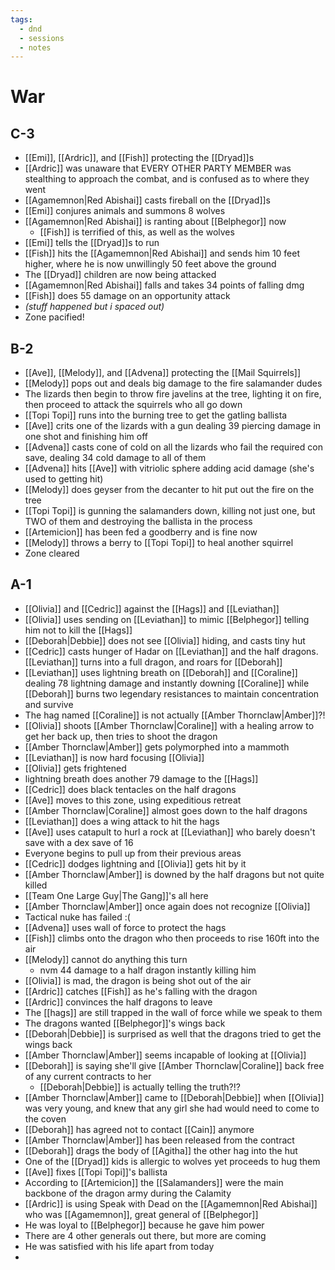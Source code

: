 ```yaml
---
tags:
  - dnd
  - sessions
  - notes
---
```

# War
## C-3
- [[Emi]], [[Ardric]], and [[Fish]] protecting the [[Dryad]]s
- [[Ardric]] was unaware that EVERY OTHER PARTY MEMBER was stealthing to approach the combat, and is confused as to where they went
- [[Agamemnon|Red Abishai]] casts fireball on the [[Dryad]]s
- [[Emi]] conjures animals and summons 8 wolves
- [[Agamemnon|Red Abishai]] is ranting about [[Belphegor]] now
	- [[Fish]] is terrified of this, as well as the wolves
- [[Emi]] tells the [[Dryad]]s to run
- [[Fish]] hits the [[Agamemnon|Red Abishai]]  and sends him 10 feet higher, where he is now unwillingly 50 feet above the ground
- The [[Dryad]] children are now being attacked
- [[Agamemnon|Red Abishai]] falls and takes 34 points of falling dmg
- [[Fish]] does 55 damage on an opportunity attack
- *(stuff happened but i spaced out)*
- Zone pacified!
## B-2
- [[Ave]], [[Melody]], and [[Advena]] protecting the [[Mail Squirrels]]
- [[Melody]] pops out and deals big damage to the fire salamander dudes
- The lizards then begin to throw fire javelins at the tree, lighting it on fire, then proceed to attack the squirrels who all go down
- [[Topi Topi]] runs into the burning tree to get the gatling ballista
- [[Ave]] crits one of the lizards with a gun dealing 39 piercing damage in one shot and finishing him off
- [[Advena]] casts cone of cold on all the lizards who fail the required con save, dealing 34 cold damage to all of them
- [[Advena]] hits [[Ave]] with vitriolic sphere adding acid damage (she's used to getting hit)
- [[Melody]] does geyser from the decanter to hit put out the fire on the tree
- [[Topi Topi]] is gunning the salamanders down, killing not just one, but TWO of them and destroying the ballista in the process
- [[Artemicion]] has been fed a goodberry and is fine now
- [[Melody]] throws a berry to [[Topi Topi]] to heal another squirrel
- Zone cleared
## A-1
- [[Olivia]] and [[Cedric]] against the [[Hags]] and [[Leviathan]]
- [[Olivia]] uses sending on [[Leviathan]] to mimic [[Belphegor]] telling him not to kill the [[Hags]]
- [[Deborah|Debbie]] does not see [[Olivia]] hiding, and casts tiny hut
- [[Cedric]] casts hunger of Hadar on [[Leviathan]] and the half dragons. [[Leviathan]] turns into a full dragon, and roars for [[Deborah]]
- [[Leviathan]] uses lightning breath on [[Deborah]] and [[Coraline]] dealing 78 lightning damage and instantly downing [[Coraline]] while [[Deborah]] burns two legendary resistances to maintain concentration and survive
- The hag named [[Coraline]] is not actually [[Amber Thornclaw|Amber]]?!
- [[Olivia]] shoots [[Amber Thornclaw|Coraline]] with a healing arrow to get her back up, then tries to shoot the dragon
- [[Amber Thornclaw|Amber]] gets polymorphed into a mammoth
- [[Leviathan]] is now hard focusing [[Olivia]]
- [[Olivia]] gets frightened
- lightning breath does another 79 damage to the [[Hags]]
- [[Cedric]] does black tentacles on the half dragons
- [[Ave]] moves to this zone, using expeditious retreat
- [[Amber Thornclaw|Coraline]] almost goes down to the half dragons
- [[Leviathan]] does a wing attack to hit the hags
- [[Ave]] uses catapult to hurl a rock at [[Leviathan]] who barely doesn't save with a dex save of 16
- Everyone begins to pull up from their previous areas
- [[Cedric]] dodges lightning and [[Olivia]] gets hit by it
- [[Amber Thornclaw|Amber]] is downed by the half dragons but not quite killed
- [[Team One Large Guy|The Gang]]'s all here
- [[Amber Thornclaw|Amber]] once again does not recognize [[Olivia]]
- Tactical nuke has failed :(
- [[Advena]] uses wall of force to protect the hags
- [[Fish]] climbs onto the dragon who then proceeds to rise 160ft into the air
- [[Melody]] cannot do anything this turn
	- nvm 44 damage to a half dragon instantly killing him
- [[Olivia]] is mad, the dragon is being shot out of the air
- [[Ardric]] catches [[Fish]] as he's falling with the dragon
- [[Ardric]] convinces the half dragons to leave
- The [[hags]] are still trapped in the wall of force while we speak to them
- The dragons wanted [[Belphegor]]'s wings back
- [[Deborah|Debbie]] is surprised as well that the dragons tried to get the wings back
- [[Amber Thornclaw|Amber]] seems incapable of looking at [[Olivia]]
- [[Deborah]] is saying she'll give [[Amber Thornclaw|Coraline]] back free of any current contracts to her
	- [[Deborah|Debbie]] is actually telling the truth?!?
- [[Amber Thornclaw|Amber]] came to [[Deborah|Debbie]] when [[Olivia]] was very young, and knew that any girl she had would need to come to the coven
- [[Deborah]] has agreed not to contact [[Cain]] anymore
- [[Amber Thornclaw|Amber]] has been released from the contract
- [[Deborah]] drags the body of [[Agitha]] the other hag into the hut
- One of the [[Dryad]] kids is allergic to wolves yet proceeds to hug them
- [[Ave]] fixes [[Topi Topi]]'s ballista
- According to [[Artemicion]] the [[Salamanders]] were the main backbone of the dragon army during the Calamity
- [[Ardric]] is using Speak with Dead on the [[Agamemnon|Red Abishai]]  who was [[Agamemnon]], great general of [[Belphegor]]
- He was loyal to [[Belphegor]] because he gave him power
- There are 4 other generals out there, but more are coming
- He was satisfied with his life apart from today
- 
